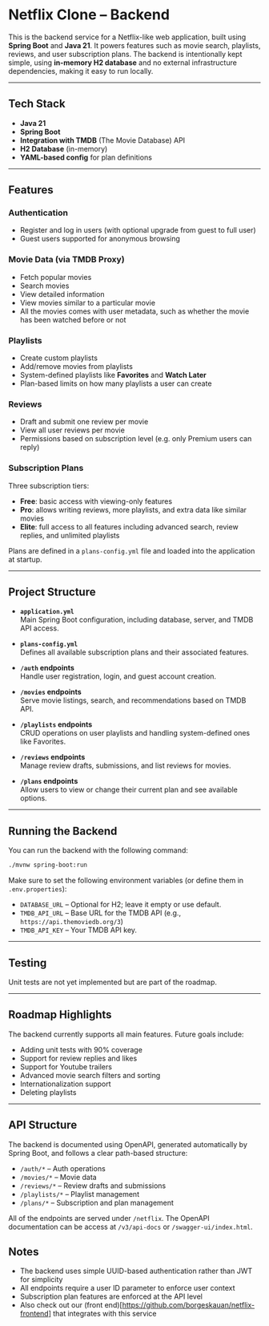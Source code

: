 # Netflix Clone – Backend

This is the backend service for a Netflix-like web application, built using **Spring Boot** and **Java 21**. It powers features such as movie search, playlists, reviews, and user subscription plans. The backend is intentionally kept simple, using **in-memory H2 database** and no external infrastructure dependencies, making it easy to run locally.

---

## Tech Stack

- **Java 21**
- **Spring Boot**
- **Integration with TMDB** (The Movie Database) API
- **H2 Database** (in-memory)
- **YAML-based config** for plan definitions

---

## Features

### Authentication

- Register and log in users (with optional upgrade from guest to full user)
- Guest users supported for anonymous browsing

### Movie Data (via TMDB Proxy)

- Fetch popular movies
- Search movies
- View detailed information
- View movies similar to a particular movie
- All the movies comes with user metadata, such as whether the movie has been watched before or not

### Playlists

- Create custom playlists
- Add/remove movies from playlists
- System-defined playlists like **Favorites** and **Watch Later**
- Plan-based limits on how many playlists a user can create

### Reviews

- Draft and submit one review per movie
- View all user reviews per movie
- Permissions based on subscription level (e.g. only Premium users can reply)

### Subscription Plans

Three subscription tiers:

- **Free**: basic access with viewing-only features
- **Pro**: allows writing reviews, more playlists, and extra data like similar movies
- **Elite**: full access to all features including advanced search, review replies, and unlimited playlists

Plans are defined in a `plans-config.yml` file and loaded into the application at startup.

---

## Project Structure

- **`application.yml`**  
  Main Spring Boot configuration, including database, server, and TMDB API access.

- **`plans-config.yml`**  
  Defines all available subscription plans and their associated features.

- **`/auth` endpoints**  
  Handle user registration, login, and guest account creation.

- **`/movies` endpoints**  
  Serve movie listings, search, and recommendations based on TMDB API.

- **`/playlists` endpoints**  
  CRUD operations on user playlists and handling system-defined ones like Favorites.

- **`/reviews` endpoints**  
  Manage review drafts, submissions, and list reviews for movies.

- **`/plans` endpoints**  
  Allow users to view or change their current plan and see available options.

---

## Running the Backend

You can run the backend with the following command:

```bash
./mvnw spring-boot:run
```

Make sure to set the following environment variables (or define them in `.env.properties`):

- `DATABASE_URL` – Optional for H2; leave it empty or use default.
- `TMDB_API_URL` – Base URL for the TMDB API (e.g., `https://api.themoviedb.org/3`)
- `TMDB_API_KEY` – Your TMDB API key.

---

## Testing

Unit tests are not yet implemented but are part of the roadmap.

---

## Roadmap Highlights

The backend currently supports all main features. Future goals include:

- Adding unit tests with 90% coverage
- Support for review replies and likes
- Support for Youtube trailers
- Advanced movie search filters and sorting
- Internationalization support
- Deleting playlists

---

## API Structure

The backend is documented using OpenAPI, generated automatically by Spring Boot, and follows a clear path-based structure:

- `/auth/*` – Auth operations
- `/movies/*` – Movie data
- `/reviews/*` – Review drafts and submissions
- `/playlists/*` – Playlist management
- `/plans/*` – Subscription and plan management

All of the endpoints are served under `/netflix`. The OpenAPI documentation can be access at `/v3/api-docs` or `/swagger-ui/index.html`.

## Notes

- The backend uses simple UUID-based authentication rather than JWT for simplicity
- All endpoints require a user ID parameter to enforce user context
- Subscription plan features are enforced at the API level
- Also check out our (front end)[https://github.com/borgeskauan/netflix-frontend] that integrates with this service

